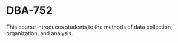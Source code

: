 # DBA-752
This course introduces students to the methods of data collection, organization, and analysis. 

